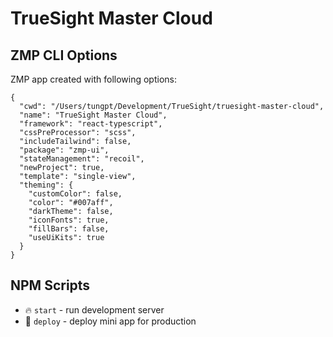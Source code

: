 # TrueSight Master Cloud

## ZMP CLI Options

ZMP app created with following options:

```
{
  "cwd": "/Users/tungpt/Development/TrueSight/truesight-master-cloud",
  "name": "TrueSight Master Cloud",
  "framework": "react-typescript",
  "cssPreProcessor": "scss",
  "includeTailwind": false,
  "package": "zmp-ui",
  "stateManagement": "recoil",
  "newProject": true,
  "template": "single-view",
  "theming": {
    "customColor": false,
    "color": "#007aff",
    "darkTheme": false,
    "iconFonts": true,
    "fillBars": false,
    "useUiKits": true
  }
}
```

## NPM Scripts

* 🔥 `start` - run development server
* 🙏 `deploy` - deploy mini app for production